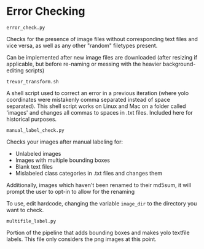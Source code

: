# Error Checking

`error_check.py`

Checks for the presence of image files without corresponding text files and vice versa, as well as any other "random" filetypes present.

Can be implemented after new image files are downloaded (after resizing if applicable, but before re-naming or messing with the heavier background-editing scripts) 



`trevor_transform.sh`

A shell script used to correct an error in a previous iteration (where yolo coordinates were mistakenly comma separated instead of space separated). This shell script works on Linux and Mac on a folder called 'images' and changes all commas to spaces in .txt files. Included here for historical purposes.


`manual_label_check.py`

Checks your images after manual labeling for:
- Unlabeled images
- Images with multiple bounding boxes
- Blank text files
- Mislabeled class categories in .txt files and changes them

Additionally, images which haven't been renamed to their md5sum, it will prompt the user to opt-in to allow for the renaming

To use, edit hardcode, changing the variable `image_dir` to the directory you want to check.


`multifile_label.py`

Portion of the pipeline that adds bounding boxes and makes yolo textfile labels. This file only considers the png images at this point.

